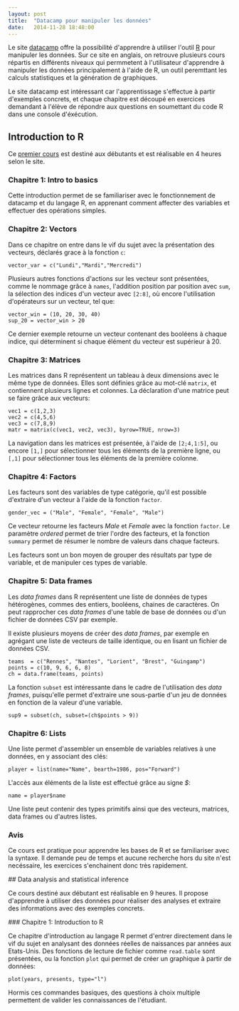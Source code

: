 ```yaml
---
layout: post
title:  "Datacamp pour manipuler les données"
date:   2014-11-28 18:48:00
---
```


Le site [datacamp](http://www.datacamp.com "Datacamp") offre la possibilité d'apprendre à utiliser l'outil [R](http://www.r-project.org "R") pour manipuler les données. Sur ce site en anglais, on retrouve plusieurs cours répartis en différents niveaux qui permmetent à l'utilisateur  d'apprendre à manipuler les données principalement à l'aide de R, un outil peremttant les calculs statistiques et la génération de graphiques.

Le site datacamp est intéressant car l'apprentissage s'effectue à partir d'exemples concrets, et chaque chapitre est découpé en exercices demandant à l'élève de répondre aux questions en soumettant du code R dans une console d'éxécution.

## Introduction to R

Ce [premier cours](https://www.datacamp.com/courses/introduction-to-r "Introduction to R") est destiné aux débutants et est réalisable en 4 heures selon le site.

### Chapitre 1: Intro to basics

Cette introduction permet de se familiariser avec le fonctionnement de datacamp et du langage R, en apprenant comment affecter des variables et effectuer des opérations simples.

### Chapitre 2: Vectors

Dans ce chapitre on entre dans le vif du sujet avec la présentation des vecteurs, déclarés grace à la fonction `c`:

    vector_var = c("Lundi","Mardi","Mercredi")

Plusieurs autres fonctions d'actions sur les vecteur sont présentées, comme le nommage grâce à `names`, l'addition position par position avec `sum`, la sélection des indices d'un vecteur avec `[2:8]`, où encore l'utilisation d'opérateurs sur un vecteur, tel que:

    vector_win = (10, 20, 30, 40)
    sup_20 = vector_win > 20

Ce dernier exemple retourne un vecteur contenant des booléens à chaque indice, qui déterminent si chaque élément du vecteur est supérieur à 20.

### Chapitre 3: Matrices

Les matrices dans R représentent un tableau à deux dimensions avec le même type de données. Elles sont définies grâce au mot-clé `matrix`, et contiennent plusieurs lignes et colonnes. La déclaration d'une matrice peut se faire grâce aux vecteurs:

    vec1 = c(1,2,3)
    vec2 = c(4,5,6)
    vec3 = c(7,8,9)
    matr = matrix(c(vec1, vec2, vec3), byrow=TRUE, nrow=3)

La navigation dans les matrices est présentée, à l'aide de `[2;4,1:5]`, ou encore `[1,]` pour sélectionner tous les éléments de la première ligne, ou `[,1]` pour sélectionner tous les éléments de la première colonne.

### Chapitre 4: Factors

Les facteurs sont des variables de type catégorie, qu'il est possible d'extraire d'un vecteur à l'aide de la fonction `factor`.

    gender_vec = ("Male", "Female", "Female", "Male")

Ce vecteur retourne les facteurs *Male* et *Female* avec la fonction `factor`. Le paramètre *ordered* permet de trier l'ordre des facteurs, et la fonction `summary` permet de résumer le nombre de valeurs dans chaque facteurs.

Les facteurs sont un bon moyen de grouper des résultats par type de variable, et de manipuler ces types de variable.

### Chapitre 5: Data frames

Les *data frames* dans R représentent une liste de données de types hétérogènes, commes des entiers, booléens, chaines de caractères. On peut rapprocher ces *data frames* d'une table de base de données ou d'un fichier de données CSV par exemple. 

Il existe plusieurs moyens de créer des *data frames*, par exemple en agrégant une liste de vecteurs de taille identique, ou en lisant un fichier de données CSV.

    teams  = c("Rennes", "Nantes", "Lorient", "Brest", "Guingamp")
    points = c(10, 9, 6, 6, 8)
    ch = data.frame(teams, points)

La fonction `subset` est intéressante dans le cadre de l'utilisation des *data frames*, puisqu'elle permet d'extraire une sous-partie d'un jeu de données en fonction de la valeur d'une variable.

    sup9 = subset(ch, subset=(ch$points > 9))

### Chapitre 6: Lists

Une liste permet d'assembler un ensemble de variables relatives à une données, en y associant des clés:

    player = list(name="Name", bearth=1986, pos="Forward")

L'accès aux éléments de la liste est effectué grâce au signe *$*:

    name = player$name

Une liste peut contenir des types primitifs ainsi que des vecteurs, matrices, data frames ou d'autres listes.

### Avis

Ce cours est pratique pour apprendre les bases de R et se familiariser avec la syntaxe. Il demande peu de temps et aucune recherche hors du site n'est necéssaire, les exercices s'enchainent donc très rapidement.

## Data analysis and statistical inference

Ce cours destiné aux débutant est réalisable en 9 heures. Il propose d'apprendre à utiliser des données pour réaliser des analyses et extraire des informations avec des exemples concrets.

### Chapitre 1: Introduction to R

Ce chapitre d'introduction au langage R permet d'entrer directement dans le vif du sujet en analysant des données réelles de naissances par années aux Etats-Unis. Des fonctions de lecture de fichier comme `read.table` sont présentées, ou la fonction `plot` qui permet de créer un graphique à partir de données:

    plot(years, presents, type="l")

Hormis ces commandes basiques, des questions à choix multiple permettent de valider les connaissances de l'étudiant.
